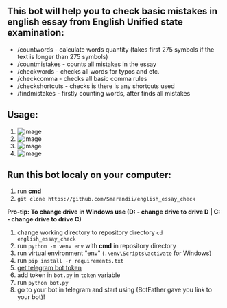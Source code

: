 ## This bot will help you to check basic mistakes in english essay from English Unified state examination:
- /countwords - calculate words quantity (takes first 275 symbols if the text is longer than 275 symbols)
- /countmistakes - counts all mistakes in the essay
- /checkwords - checks all words for typos and etc.
- /checkcomma - checks all basic comma rules
- /checkshortcuts - checks is there is any shortcuts used
- /findmistakes - firstly counting words, after finds all mistakes 


## Usage:
1. ![image](https://user-images.githubusercontent.com/48328325/200233828-a9f2a56e-cd53-497b-846a-06d9d1bce097.png)
2. ![image](https://user-images.githubusercontent.com/48328325/200233879-811fbe06-41c2-4a18-aa98-a4ddafb4de51.png)
3. ![image](https://user-images.githubusercontent.com/48328325/200233915-adc759f9-236a-4f21-8635-ff2dcce38730.png)
4. ![image](https://user-images.githubusercontent.com/48328325/200234073-c24894c0-0b46-4ef6-bcab-2fe1e958a843.png)


## Run this bot localy on your computer:
1. run **cmd**
2. `git clone https://github.com/Smarandii/english_essay_check`

**Pro-tip: To change drive in Windows use (D: - change drive to drive D | C: - change drive to drive C)**
1. change working directory to repository directory `cd english_essay_check`
1. run `python -m venv env` with **cmd** in repository directory
1. run virtual environment "env" (`.\env\Scripts\activate` for Windows)
1. run `pip install -r requirements.txt`
2. [get telegram bot token](t.me/BotFather)
3. add token in `bot.py` in `token` variable
4. run `python bot.py`
5. go to your bot in telegram and start using (BotFather gave you link to your bot)!

